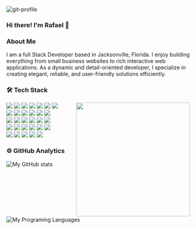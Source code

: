 ![git-profile](https://github.com/user-attachments/assets/b95d85dd-996d-480e-8698-a7408b210884)


### Hi there! I'm Rafael 👋

### About Me
I am a full Stack Developer based in Jacksonville, Florida. I enjoy building everything from small business websites to rich interactive web applications. As a dynamic and detail-oriented developer, I specialize in creating elegant, reliable, and user-friendly solutions efficiently.

### 🛠️ Tech Stack

<img align="right" src="https://media.giphy.com/media/ZVik7pBtu9dNS/giphy.gif" width="300" hspace="20">
<p>
<img src="https://img.shields.io/badge/JavaScript-F7DF1E?logo=javascript&logoColor=black">
<img src="https://img.shields.io/badge/HTML5-E34F26?logo=html5&logoColor=white">
<img src="https://img.shields.io/badge/CSS3-1572B6?logo=css3&logoColor=white">
<img src="https://img.shields.io/badge/Sass-CC6699?logo=sass&logoColor=white">
<img src="https://img.shields.io/badge/React-61DAFB?logo=react&logoColor=white">
<img src="https://img.shields.io/badge/Vue.js-4FC08D?logo=vuedotjs&logoColor=white">
<img src="https://img.shields.io/badge/Next.js-000000?logo=next.js&logoColor=white"><br>
<img src="https://img.shields.io/badge/Nuxt.js-00DC82?logo=nuxtdotjs&logoColor=white">
<img src="https://img.shields.io/badge/Vuetify-1867C0?logo=vuetify&logoColor=white">
<img src="https://img.shields.io/badge/Bootstrap-7952B3?logo=bootstrap&logoColor=white">
<img src="https://img.shields.io/badge/TailwindCSS-06B6D4?logo=tailwindcss&logoColor=white">
<img src="https://img.shields.io/badge/Node.js-339933?logo=nodedotjs&logoColor=white">
<img src="https://img.shields.io/badge/Express.js-000000?logo=express&logoColor=white"><br>
<img src="https://img.shields.io/badge/AdonisJS-220052?logo=adonisjs&logoColor=white">
<img src="https://img.shields.io/badge/Laravel-FF2D20?logo=laravel&logoColor=white">
<img src="https://img.shields.io/badge/Symfony-000000?logo=symfony&logoColor=white">
<img src="https://img.shields.io/badge/Slim-2C8CBB">
<img src="https://img.shields.io/badge/Ruby%20on%20Rails-CC0000?logo=rubyonrails&logoColor=white">
<img src="https://img.shields.io/badge/MySQL-4479A1?logo=mysql&logoColor=white"><br>
<img src="https://img.shields.io/badge/PostgreSQL-4169E1?logo=postgresql&logoColor=white">
<img src="https://img.shields.io/badge/SQLite-003B57?logo=sqlite&logoColor=white">
<img src="https://img.shields.io/badge/MongoDB-47A248?logo=mongodb&logoColor=white">
<img src="https://img.shields.io/badge/Redis-DC382D?logo=redis&logoColor=white">
<img src="https://img.shields.io/badge/Firebase-FFCA28?logo=firebase&logoColor=black">
<img src="https://img.shields.io/badge/Docker-2496ED?logo=docker&logoColor=white"><br>
<img src="https://img.shields.io/badge/Vagrant-1868F2?logo=vagrant&logoColor=white">
<img src="https://img.shields.io/badge/NPM-CB3837?logo=npm&logoColor=white">
<img src="https://img.shields.io/badge/Yarn-2C8EBB?logo=yarn&logoColor=white">
<img src="https://img.shields.io/badge/Composer-885630?logo=composer&logoColor=white">
<img src="https://img.shields.io/badge/Git-F05032?logo=git&logoColor=white">
<br>
</p>

### ⚙️ GitHub Analytics

![My GitHub stats](https://github-readme-stats.vercel.app/api?username=tolastarras&show_icons=true&theme=&hide_border=true&hide=contribs) ![My Programing Languages](https://github-readme-stats-eight-theta.vercel.app/api/top-langs/?username=tolastarras&layout=compact&langs_count=8&theme=&hide_border=true)


<!--
**tolastarras/tolastarras** is a ✨ _special_ ✨ repository because its `README.md` (this file) appears on your GitHub profile.

Here are some ideas to get you started:

- 🔭 I’m currently working on ...
- 🌱 I’m currently learning ...
- 👯 I’m looking to collaborate on ...
- 🤔 I’m looking for help with ...
- 💬 Ask me about ...
- 📫 How to reach me: ...
- 😄 Pronouns: ...
- ⚡ Fun fact: ...
-->
